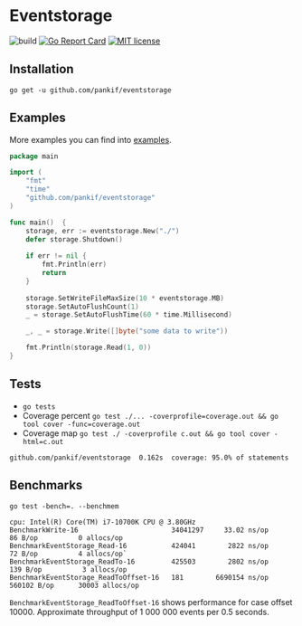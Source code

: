 # Eventstorage

![build](https://github.com/pankif/eventstorage/actions/workflows/go.yml/badge.svg?branch=main)
[![Go Report Card](https://goreportcard.com/badge/github.com/pankif/eventstorage)](https://goreportcard.com/report/github.com/pankif/eventstorage)
[![MIT license](https://img.shields.io/badge/License-MIT-blue.svg)](https://github.com/pankif/eventstorage/blob/main/LICENSE)


## Installation
```
go get -u github.com/pankif/eventstorage
```

## Examples
More examples you can find into [examples](https://github.com/pankif/eventstorage/tree/main/examples).

```go
package main

import (
    "fmt"
    "time"
    "github.com/pankif/eventstorage"
)

func main()  {
    storage, err := eventstorage.New("./")
    defer storage.Shutdown()
	
    if err != nil {
        fmt.Println(err)
        return
    }
	
    storage.SetWriteFileMaxSize(10 * eventstorage.MB)
    storage.SetAutoFlushCount(1)
    _ = storage.SetAutoFlushTime(60 * time.Millisecond)

    _, _ = storage.Write([]byte("some data to write"))

    fmt.Println(storage.Read(1, 0)) 
}
```

## Tests
- `go tests`
- Coverage percent `go test ./... -coverprofile=coverage.out && go tool cover -func=coverage.out`
- Coverage map `go test ./ -coverprofile c.out && go tool cover -html=c.out`

```console
github.com/pankif/eventstorage  0.162s  coverage: 95.0% of statements
````

## Benchmarks
`go test -bench=. --benchmem`

```console
cpu: Intel(R) Core(TM) i7-10700K CPU @ 3.80GHz  
BenchmarkWrite-16                       34041297     33.02 ns/op         86 B/op          0 allocs/op
BenchmarkEventStorage_Read-16           424041        2822 ns/op         72 B/op          4 allocs/op`
BenchmarkEventStorage_ReadTo-16         425503        2802 ns/op        139 B/op          3 allocs/op
BenchmarkEventStorage_ReadToOffset-16   181        6690154 ns/op     560102 B/op      30003 allocs/op
````

`BenchmarkEventStorage_ReadToOffset-16` shows performance for case offset 10000. 
Approximate throughput of 1 000 000 events per 0.5 seconds.
